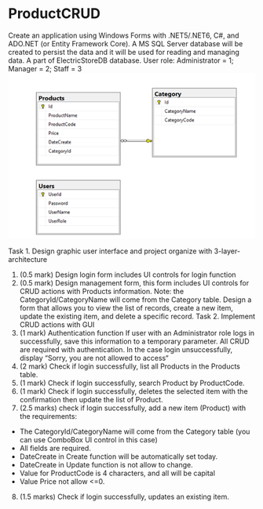 # ProductCRUD
Create an application using Windows Forms with .NET5/.NET6, C#, and ADO.NET (or Entity Framework Core). A MS SQL Server database will be created to persist the data and it will be used for reading and managing data.
A part of ElectricStoreDB database. User role: Administrator = 1; Manager = 2; Staff = 3
![Alt text](image.png)
 
Task 1. Design graphic user interface and project organize with 3-layer-architecture
1. (0.5 mark) Design login form includes UI controls for login function
2. (0.5 mark) Design management form, this form includes UI controls for CRUD actions with Products information. Note: the CategoryId/CategoryName will come from the Category table. Design a form that allows you to view the list of records, create a new item, update the existing item, and delete a specific record.
Task 2. Implement CRUD actions with GUI
3. (1 mark) Authentication function
If user with an Administrator role logs in successfully, save this information to a temporary parameter. All CRUD are required with authentication. In the case login unsuccessfully, display “Sorry, you are not allowed to access“
4. (2 mark) Check if login successfully, list all Products in the Products table.
5. (1 mark) Check if login successfully, search Product by ProductCode.
6. (1 mark) Check if login successfully, deletes the selected item with the confirmation then update the list of Product.
7. (2.5 marks) check if login successfully, add a new item (Product) with the requirements:
- The CategoryId/CategoryName will come from the Category table (you can use ComboBox UI control in this case)
- All fields are required.
- DateCreate in Create function will be automatically set today.
- DateCreate in Update function is not allow to change.
- Value for ProductCode is 4 characters, and all will be capital
- Value Price not allow <=0.
8. (1.5 marks) Check if login successfully, updates an existing item.